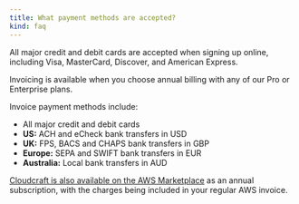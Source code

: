 ```yaml
---
title: What payment methods are accepted?
kind: faq
---
```


All major credit and debit cards are accepted when signing up online, including Visa, MasterCard, Discover, and American Express.

Invoicing is available when you choose annual billing with any of our Pro or Enterprise plans.

Invoice payment methods include:

- All major credit and debit cards
- **US:** ACH and eCheck bank transfers in USD
- **UK:** FPS, BACS and CHAPS bank transfers in GBP
- **Europe:** SEPA and SWIFT bank transfers in EUR
- **Australia:** Local bank transfers in AUD

[Cloudcraft is also available on the AWS Marketplace][1] as an annual subscription, with the charges being included in your regular AWS invoice.

[1]: https://aws.amazon.com/marketplace/pp/B08KBV31ZM
